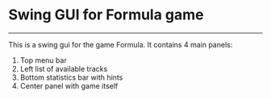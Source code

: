 # Swing GUI for Formula game
-----------------------
This is a swing gui for the game Formula. It contains 4 main panels:
   1) Top menu bar
   2) Left list of available tracks
   3) Bottom statistics bar with hints
   4) Center panel with game itself

